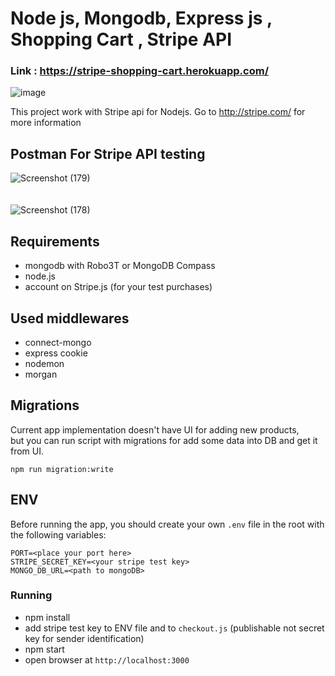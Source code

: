 # Node js, Mongodb, Express js , Shopping Cart , Stripe API

### Link : https://stripe-shopping-cart.herokuapp.com/


![image](https://user-images.githubusercontent.com/28437795/124288418-d3633a80-db59-11eb-8ecd-f01dba239fb7.png)

This project work with Stripe api for Nodejs. Go to http://stripe.com/ for more information

## Postman For Stripe API testing
![Screenshot (179)](https://user-images.githubusercontent.com/52134154/134818013-23235143-6608-4864-b3d0-227fd4828942.png)<br><br><br>
![Screenshot (178)](https://user-images.githubusercontent.com/52134154/134818016-b08c9931-5244-4351-8f82-1467d9172293.png)

## Requirements
- mongodb with Robo3T or MongoDB Compass
- node.js
- account on Stripe.js (for your test purchases)

## Used middlewares
- connect-mongo
- express cookie
- nodemon
- morgan

## Migrations
Current app implementation doesn't have UI for adding new products, <br/>
but you can run script with migrations for add some data into DB and get it from UI.

````npm
npm run migration:write
````

## ENV
 Before running the app, you should create your own `.env` file in the root with the following variables:
```dotenv
PORT=<place your port here>
STRIPE_SECRET_KEY=<your stripe test key>
MONGO_DB_URL=<path to mongoDB>
```

 ### Running
  * npm install
  * add stripe test key to ENV file and to `checkout.js` (publishable not secret key for sender identification)
  * npm start
  * open browser at `http://localhost:3000`
